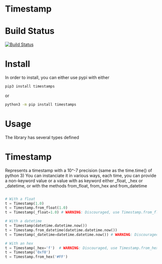Timestamp
=========

# Build Status
[![Build Status](https://travis-ci.org/gndu91/timestamps.svg?branch=master)](https://travis-ci.org/gndu91/timestamps)

# Install
In order to install, you can either use pypi with either
```bash
pip3 install timestamps
```
or
```bash
python3 -m pip install timestamps
```

# Usage
The library has several types defined

# Timestamp
Represents a timestamp with a 10^-7 precision (same as the time.time() of python 3)
You can instanciate it in various ways, each time, you can provide a non-keyword value
	or a value with as keyword either _float, _hex or _datetime,
	or with the methods from_float, from_hex and from_datetime
```python

# With a float
t = Timestamp(1.0)
t = Timestamp.from_float(1.0)
t = Timestamp(_float=1.0) # WARNING: Discouraged, use Timestamp.from_float instead

# With a datetime
t = Timestamp(datetime.datetime.now())
t = Timestamp.from_datetime(datetime.datetime.now())
t = Timestamp(_datetime=datetime.datetime.now()) # WARNING: Discouraged, use Timestamp.from_datetime instead 

# With an hex
t = Timestamp(_hex='f')  # WARNING: Discouraged, use Timestamp.from_hex instead
t = Timestamp('0xf0')
t = Timestamp.from_hex('#FF')
```
